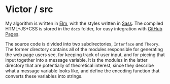 # Victor / src

My algorithm is written in [Elm](http://elm-lang.org/), with the styles written in [Sass](http://sass-lang.com/). The compiled HTML+JS+CSS is stored in the `docs` folder, for easy integration with [GitHub Pages](https://pages.github.com/).

The source code is divided into two subdirectories, `Interface` and `Theory`. The former directory contains all of the modules responsible for generating the web page users see, for keeping track of user input, and for piecing that input together into a message variable. It is the modules in the latter directory that are potentially of theoretical interest, since they describe what a message variable looks like, and define the encoding function that converts these variables into strings.
